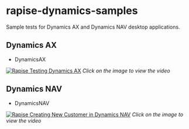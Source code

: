 # rapise-dynamics-samples
Sample tests for Dynamics AX and Dynamics NAV desktop applications.

## Dynamics AX
- DynamicsAX

[![Rapise Testing Dynamics AX](http://img.youtube.com/vi/Gi0YSD-nNZ8/0.jpg)](https://youtu.be/Gi0YSD-nNZ8?list=PL1GncVUgF5nt2ha_RufRAqf40qg9O4vC3 "Rapise Testing  Dynamics AX")
*Click on the image to view the video*

## Dynamics NAV
- DynamicsNAV

[![Rapise Creating New Customer in Dynamics NAV](http://img.youtube.com/vi/0HOsXuv7hLE/0.jpg)](https://youtu.be/0HOsXuv7hLE?list=PL1GncVUgF5nupmesFItGIOgxiAsgA73_u "Rapise Creating New Customer in Dynamics NAV")
*Click on the image to view the video*
